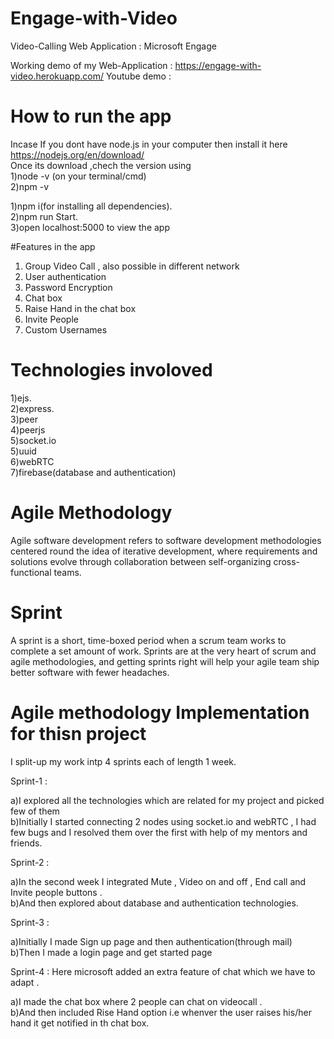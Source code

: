 # Engage-with-Video
Video-Calling Web Application : Microsoft Engage

Working demo of my Web-Application : https://engage-with-video.herokuapp.com/
Youtube demo :

# How to run the app

Incase If you dont have node.js in your computer then install it here  https://nodejs.org/en/download/<br/>
Once its download ,chech the version using <br/>
1)node -v (on your terminal/cmd)<br/>
2)npm -v


1)npm i(for installing all dependencies). <br/>
2)npm run Start.<br/>
3)open localhost:5000 to view the app

#Features in the app


1. Group Video Call , also possible in different network <br/>
2. User authentication <br/>
3. Password Encryption <br/>
4. Chat box <br/>
5. Raise Hand in the chat box<br/>
6. Invite People<br/>
7. Custom Usernames



# Technologies involoved

1)ejs. <br />
2)express.  <br />
3)peer  <br />
4)peerjs <br />
5)socket.io <br />
5)uuid  <br />
6)webRTC <br />
7)firebase(database and authentication)

# Agile Methodology

Agile software development refers to  software development methodologies centered round the idea of iterative development, where requirements and solutions evolve through collaboration between self-organizing cross-functional teams.
# Sprint
A sprint is a short, time-boxed period when a scrum team works to complete a set amount of work. Sprints are at the very heart of scrum and agile methodologies, and getting sprints right will help your agile team ship better software with fewer headaches.

# Agile methodology Implementation for thisn project

I split-up my work intp 4 sprints each of length 1 week.<br/>

Sprint-1 : <br/>

a)I explored all the technologies which are related for my project and picked few of them<br/>
b)Initially I started connecting 2 nodes using socket.io and webRTC , I had few bugs and I resolved them over the first with help of my mentors and friends.<br/>

Sprint-2 : <br/>

a)In the second week I integrated Mute , Video on and off , End call  and Invite people buttons .<br/>
b)And then explored about database and authentication technologies.<br/>

Sprint-3 : <br/>

a)Initially I made Sign up page and then authentication(through mail)<br/>
b)Then I made a login page and get started page<br/>

Sprint-4 : Here microsoft added an extra feature of chat which we have to adapt .<br/>

a)I made the chat box where 2 people can chat on videocall .<br/>
b)And then included Rise Hand option i.e whenver the user raises his/her hand it get notified in th chat box.<br/>







